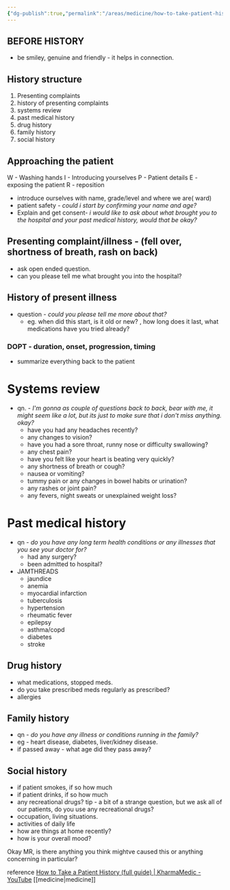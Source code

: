 ```yaml
---
{"dg-publish":true,"permalink":"/areas/medicine/how-to-take-patient-history/","created":"2025-02-25T20:56:58.723+08:00","updated":"2025-03-25T19:13:07.020+08:00"}
---
```



## BEFORE HISTORY
 - be smiley, genuine and friendly - it helps in connection.
## History structure
 1. Presenting complaints
 2. history of presenting complaints
 3. systems review
 4. past medical history
 5. drug history
 6. family history 
 7. social history

## Approaching the patient
W - Washing hands
I - Introducing yourselves
P - Patient details
E - exposing the patient
R - reposition

 - introduce ourselves with name, grade/level and where we are( ward)
 - patient safety - *could i start by confirming your name and age?*
 - Explain and get consent- *i would like to ask about what brought you to the hospital and your past medical history, would that be okay?*

## Presenting complaint/illness - (fell over, shortness of breath, rash on back)
- ask open ended question.
- can you please tell me what brought you into the hospital?

## History of present illness
- question - *could you please tell me more about that?*
	 - eg. when did this start, is it old or new? , how long does it last, what medications have you tried already?
### DOPT  - duration, onset, progression, timing

- summarize everything back to the patient


# Systems review
- qn. - *I'm gonna as couple of questions back to back, bear with me, it might seem like a lot, but its just to make sure that i don't miss anything. okay?*
	- have you had any headaches recently?
	- any changes to vision?
	- have you had a sore throat, runny nose or difficulty swallowing?
	- any chest pain?
	- have you felt like your heart is beating very quickly?
	- any shortness of breath or cough?
	- nausea or vomiting?
	- tummy pain or any changes in bowel habits or urination?
	- any rashes or joint pain?
	- any fevers, night sweats or unexplained weight loss?

# Past medical history
 - qn  - *do you have any long term health conditions or any illnesses that you see your doctor for?*
	 - had any surgery?
	 - been admitted to hospital?
- JAMTHREADS
	- jaundice
	- anemia
	- myocardial infarction
	- tuberculosis
	- hypertension
	- rheumatic fever
	- epilepsy
	- asthma/copd
	- diabetes
	- stroke

## Drug history
 - what medications, stopped meds.
 - do you take prescribed meds regularly as prescribed?
 - allergies

## Family history
 - qn - *do you have any illness or conditions running in the family?*
 - eg - heart disease, diabetes, liver/kidney disease.
 - if passed away - what age did they pass away?

## Social history
 - if patient smokes, if so how much
 - if patient drinks, if so how much
 - any recreational drugs? tip - a bit of a strange question, but we ask all of our patients, do you use any recreational drugs?
 - occupation, living situations.
 - activities of daily life
 - how are things at home recently?
 - how is your overall mood?

Okay MR, is there anything you think mightve caused this or anything concerning in particular?

reference
[How to Take a Patient History (full guide) \| KharmaMedic - YouTube](https://youtu.be/STnLNbRHYhw?si=Mzb9SJiz8iuf3CI_)
[[medicine\|medicine]]
